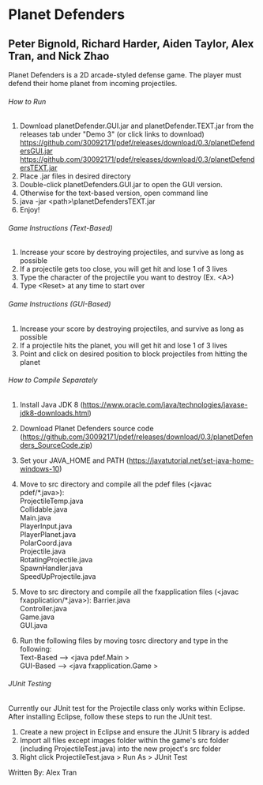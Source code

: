 # Planet Defenders

## Peter Bignold, Richard Harder, Aiden Taylor, Alex Tran, and Nick Zhao

Planet Defenders is a 2D arcade-styled defense game. The player must defend their home planet from incoming projectiles.  

###### How to Run
1. Download planetDefender.GUI.jar and planetDefender.TEXT.jar from the releases tab under "Demo 3" (or click links to download)<br/> <https://github.com/30092171/pdef/releases/download/0.3/planetDefendersGUI.jar><br/>
<https://github.com/30092171/pdef/releases/download/0.3/planetDefendersTEXT.jar><br/>
2. Place .jar files in desired directory
3. Double-click planetDefenders.GUI.jar to open the GUI version.
4. Otherwise for the text-based version, open command line
5. java -jar \<path\>\planetDefendersTEXT.jar
6. Enjoy!

###### Game Instructions (Text-Based)
1. Increase your score by destroying projectiles, and survive as long as possible
2. If a projectile gets too close, you will get hit and lose 1 of 3 lives
3. Type the character of the projectile you want to destroy (Ex. \<A\>)
4. Type \<Reset\> at any time to start over

###### Game Instructions (GUI-Based)
1. Increase your score by destroying projectiles, and survive as long as possible
2. If a projectile hits the planet, you will get hit and lose 1 of 3 lives
3. Point and click on desired position to block projectiles from hitting the planet

###### How to Compile Separately
1. Install Java JDK 8 (<https://www.oracle.com/java/technologies/javase-jdk8-downloads.html>)
2. Download Planet Defenders source code (<https://github.com/30092171/pdef/releases/download/0.3/planetDefenders_SourceCode.zip>)

3. Set your JAVA_HOME and PATH (<https://javatutorial.net/set-java-home-windows-10>)

4. Move to src directory and compile all the pdef files (<javac pdef/*.java>): <br/>
ProjectileTemp.java<br/>
Collidable.java<br/>
Main.java<br/>
PlayerInput.java<br/>
PlayerPlanet.java<br/>
PolarCoord.java<br/>
Projectile.java<br/>
RotatingProjectile.java<br/>
SpawnHandler.java<br/>
SpeedUpProjectile.java<br/>

6. Move to src directory and compile all the fxapplication files (<javac fxapplication/*.java>):
Barrier.java<br/>
Controller.java<br/>
Game.java<br/>
GUI.java<br/>

7. Run the following files by moving tosrc directory and type in the following:<br/>
Text-Based --> \<java pdef.Main \> <br/>
GUI-Based --> \<java fxapplication.Game \> <br/>

###### JUnit Testing
Currently our JUnit test for the Projectile class only works within Eclipse. After installing Eclipse, follow these steps to run the JUnit test.
1. Create a new project in Eclipse and ensure the JUnit 5 library is added
2. Import all files except images folder within the game's src folder (including ProjectileTest.java) into the new project's src folder 
3. Right click ProjectileTest.java > Run As > JUnit Test

Written By: Alex Tran
